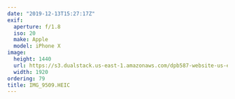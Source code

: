 ```yaml
---
date: "2019-12-13T15:27:17Z"
exif:
  aperture: f/1.8
  iso: 20
  make: Apple
  model: iPhone X
image:
  height: 1440
  url: https://s3.dualstack.us-east-1.amazonaws.com/dpb587-website-us-east-1/asset/gallery/2019-south-america/e8e77175-f019-6723-e2f5-93d548f8891a~1920.jpg
  width: 1920
ordering: 79
title: IMG_9509.HEIC
---
```

